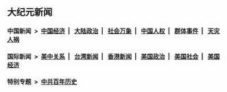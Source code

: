 ## 大纪元新闻

#### 中国新闻 &nbsp;>&nbsp; [中国经济](indexes/ncid283/README.md?07250845) &nbsp;| &nbsp; [大陆政治](indexes/ncid277/README.md?07250845) &nbsp;| &nbsp; [社会万象](indexes/ncid282/README.md?07250845) &nbsp;| &nbsp; [中国人权](indexes/ncid278/README.md?07250845) &nbsp;| &nbsp; [群体事件](indexes/ncid279/README.md?07250845) &nbsp;| &nbsp; [天灾人祸](indexes/ncid280/README.md?07250845)

#### 国际新闻 &nbsp;>&nbsp; [美中关系](indexes/nf1412576/README.md?07250845) &nbsp;| &nbsp; [台湾新闻](indexes/ncid1349361/README.md?07250845) &nbsp;| &nbsp; [香港新闻](indexes/ncid1349362/README.md?07250845) &nbsp;| &nbsp; [美国政治](indexes/ncid1078159/README.md?07250845) &nbsp;| &nbsp; [美国社会](indexes/ncid1078160/README.md?07250845) &nbsp;| &nbsp; [美国经济](indexes/ncid1078158/README.md?07250845)

#### 特别专题 &nbsp;>&nbsp; [中共百年历史](https://github.com/epoch-news/epoch-special/blob/master/README.md?07250845)  
